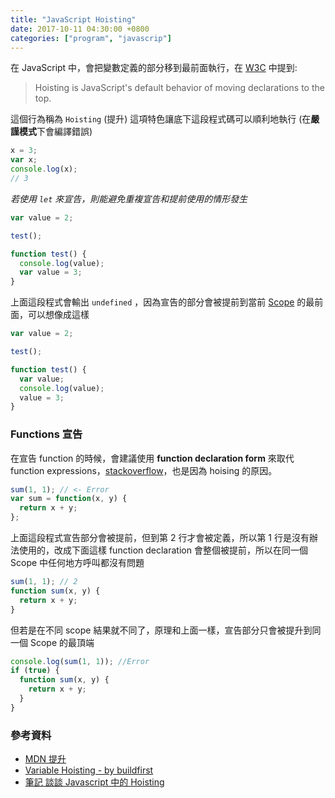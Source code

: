 ```yaml
---
title: "JavaScript Hoisting"
date: 2017-10-11 04:30:00 +0800
categories: ["program", "javascrip"]
---
```


在 JavaScript 中，會把變數定義的部分移到最前面執行，在 [W3C](https://www.w3schools.com/js/js_hoisting.asp) 中提到:

> Hoisting is JavaScript's default behavior of moving declarations to the top.

<!-- more -->

這個行為稱為 `Hoisting` (提升)
這項特色讓底下這段程式碼可以順利地執行 (在**嚴謹模式**下會編譯錯誤)

```javascript
x = 3;
var x;
console.log(x);
// 3
```

_若使用 `let` 來宣告，則能避免重複宣告和提前使用的情形發生_

```javascript
var value = 2;

test();

function test() {
  console.log(value);
  var value = 3;
}
```

上面這段程式會輸出 `undefined` ，因為宣告的部分會被提前到當前 [Scope](https://www.w3schools.com/js/js_scope.asp) 的最前面，可以想像成這樣

```javascript
var value = 2;

test();

function test() {
  var value;
  console.log(value);
  value = 3;
}
```

### Functions 宣告

在宣告 function 的時候，會建議使用 **function declaration form** 來取代 function expressions，[stackoverflow](https://stackoverflow.com/questions/336859/var-functionname-function-vs-function-functionname)，也是因為 hoising 的原因。

```javascript
sum(1, 1); // <- Error
var sum = function(x, y) {
  return x + y;
};
```

上面這段程式宣告部分會被提前，但到第 2 行才會被定義，所以第 1 行是沒有辦法使用的，改成下面這樣 function declaration 會整個被提前，所以在同一個 Scope 中任何地方呼叫都沒有問題

```javascript
sum(1, 1); // 2
function sum(x, y) {
  return x + y;
}
```

但若是在不同 scope 結果就不同了，原理和上面一樣，宣告部分只會被提升到同一個 Scope 的最頂端

```javascript
console.log(sum(1, 1)); //Error
if (true) {
  function sum(x, y) {
    return x + y;
  }
}
```

### 參考資料

- [MDN 提升](https://developer.mozilla.org/zh-TW/docs/Glossary/Hoisting)
- [Variable Hoisting - by buildfirst](https://github.com/buildfirst/buildfirst/tree/master/ch05/04_hoisting)
- [筆記 談談 Javascript 中的 Hoisting](https://pjchender.blogspot.tw/2015/12/javascript-hoisting.html)

